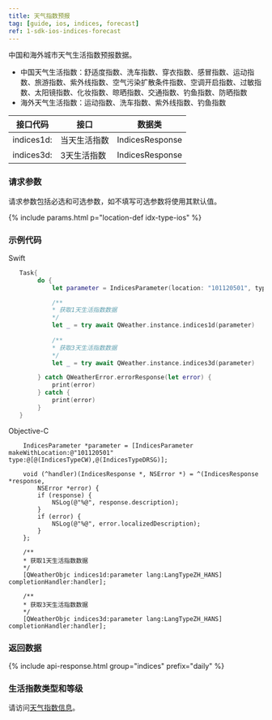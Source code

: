 ```yaml
---
title: 天气指数预报
tag: [guide, ios, indices, forecast]
ref: 1-sdk-ios-indices-forecast
---
```


中国和海外城市天气生活指数预报数据。

- 中国天气生活指数：舒适度指数、洗车指数、穿衣指数、感冒指数、运动指数、旅游指数、紫外线指数、空气污染扩散条件指数、空调开启指数、过敏指数、太阳镜指数、化妆指数、晾晒指数、交通指数、钓鱼指数、防晒指数
- 海外天气生活指数：运动指数、洗车指数、紫外线指数、钓鱼指数

| 接口代码    | 接口         | 数据类           |
| ---------- | ------------ | --------------- |
| indices1d: | 当天生活指数   | IndicesResponse |
| indices3d: | 3天生活指数    | IndicesResponse |

### 请求参数

请求参数包括必选和可选参数，如不填写可选参数将使用其默认值。

{% include params.html p="location-def idx-type-ios" %}

### 示例代码

Swift

```swift
   Task{
        do {
            let parameter = IndicesParameter(location: "101120501", type: [.CW,.DRSG])

            /**
            * 获取1天生活指数数据
            */
            let _ = try await QWeather.instance.indices1d(parameter)
            
            /**
            * 获取3天生活指数数据
            */
            let _ = try await QWeather.instance.indices3d(parameter)

        } catch QWeatherError.errorResponse(let error) {
            print(error)
        } catch {
            print(error)
        }
   }
```

Objective-C

```objc
    IndicesParameter *parameter = [IndicesParameter makeWithLocation:@"101120501" type:@[@(IndicesTypeCW),@(IndicesTypeDRSG)];

    void (^handler)(IndicesResponse *, NSError *) = ^(IndicesResponse *response,
        NSError *error) {
        if (response) {
            NSLog(@"%@", response.description);
        }
        if (error) {
            NSLog(@"%@", error.localizedDescription);
        }
    };
    
    /**
    * 获取1天生活指数数据
    */
    [QWeatherObjc indices1d:parameter lang:LangTypeZH_HANS] completionHandler:handler];

    /**
    * 获取3天生活指数数据
    */
    [QWeatherObjc indices3d:parameter lang:LangTypeZH_HANS] completionHandler:handler];
```

### 返回数据

{% include api-response.html group="indices" prefix="daily" %}

### 生活指数类型和等级

请访问[天气指数信息](/docs/resource/indices-info/)。

